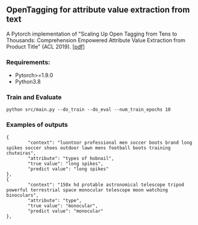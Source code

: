 ## OpenTagging for attribute value extraction from text

A Pytorch implementation of "Scaling Up Open Tagging from Tens to Thousands: Comprehension Empowered Attribute Value Extraction from Product Title" (ACL 2019). [[pdf]](https://www.aclweb.org/anthology/P19-1514.pdf)

### Requirements:
* Pytorch>=1.9.0
* Python3.8

### Train and Evaluate
```
python src/main.py --do_train --do_eval --num_train_epochs 10
```

### Examples of outputs
```
{
        "context": "luontnor professional men soccer boots brand long spikes soccer shoes outdoor lawn mens football boots training chuteiras",
        "attribute": "types of hobnail",
        "true value": "long spikes",
        "predict value": "long spikes"
},
{
        "context": "150x hd protable astronomical telescope tripod powerful terrestrial space monocular telescope moon watching binoculars",
        "attribute": "type",
        "true value": "monocular",
        "predict value": "monocular"
},
```